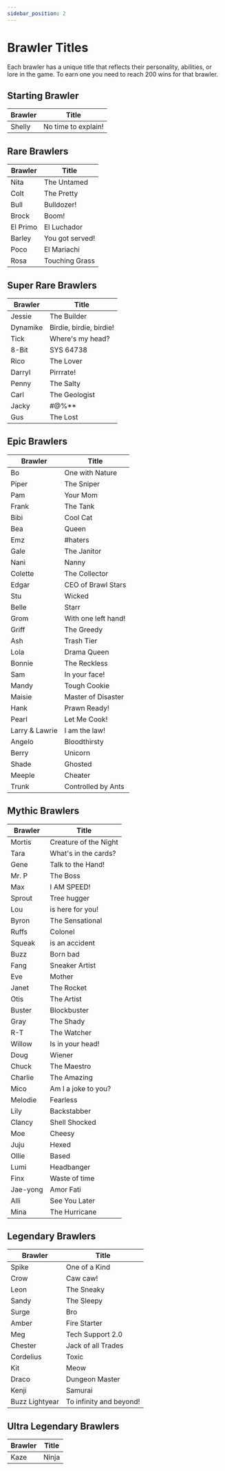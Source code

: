 ```yaml
---
sidebar_position: 2
---
```


# Brawler Titles

Each brawler has a unique title that reflects their personality, abilities, or lore in the game. To earn one you need to reach 200 wins for that brawler.

## Starting Brawler

| Brawler | Title               |
| ------- | ------------------- |
| Shelly  | No time to explain! |

## Rare Brawlers

| Brawler  | Title           |
| -------- | --------------- |
| Nita     | The Untamed     |
| Colt     | The Pretty      |
| Bull     | Bulldozer!      |
| Brock    | Boom!           |
| El Primo | El Luchador     |
| Barley   | You got served! |
| Poco     | El Mariachi     |
| Rosa     | Touching Grass  |

## Super Rare Brawlers

| Brawler  | Title                   |
| -------- | ----------------------- |
| Jessie   | The Builder             |
| Dynamike | Birdie, birdie, birdie! |
| Tick     | Where's my head?        |
| 8-Bit    | SYS 64738               |
| Rico     | The Lover               |
| Darryl   | Pirrrate!               |
| Penny    | The Salty               |
| Carl     | The Geologist           |
| Jacky    | #@%\*\*                 |
| Gus      | The Lost                |

## Epic Brawlers

| Brawler        | Title               |
| -------------- | ------------------- |
| Bo             | One with Nature     |
| Piper          | The Sniper          |
| Pam            | Your Mom            |
| Frank          | The Tank            |
| Bibi           | Cool Cat            |
| Bea            | Queen               |
| Emz            | #haters             |
| Gale           | The Janitor         |
| Nani           | Nanny               |
| Colette        | The Collector       |
| Edgar          | CEO of Brawl Stars  |
| Stu            | Wicked              |
| Belle          | Starr               |
| Grom           | With one left hand! |
| Griff          | The Greedy          |
| Ash            | Trash Tier          |
| Lola           | Drama Queen         |
| Bonnie         | The Reckless        |
| Sam            | In your face!       |
| Mandy          | Tough Cookie        |
| Maisie         | Master of Disaster  |
| Hank           | Prawn Ready!        |
| Pearl          | Let Me Cook!        |
| Larry & Lawrie | I am the law!       |
| Angelo         | Bloodthirsty        |
| Berry          | Unicorn             |
| Shade          | Ghosted             |
| Meeple         | Cheater             |
| Trunk          | Controlled by Ants  |

## Mythic Brawlers

| Brawler  | Title                 |
| -------- | --------------------- |
| Mortis   | Creature of the Night |
| Tara     | What's in the cards?  |
| Gene     | Talk to the Hand!     |
| Mr. P    | The Boss              |
| Max      | I AM SPEED!           |
| Sprout   | Tree hugger           |
| Lou      | is here for you!      |
| Byron    | The Sensational       |
| Ruffs    | Colonel               |
| Squeak   | is an accident        |
| Buzz     | Born bad              |
| Fang     | Sneaker Artist        |
| Eve      | Mother                |
| Janet    | The Rocket            |
| Otis     | The Artist            |
| Buster   | Blockbuster           |
| Gray     | The Shady             |
| R-T      | The Watcher           |
| Willow   | Is in your head!      |
| Doug     | Wiener                |
| Chuck    | The Maestro           |
| Charlie  | The Amazing           |
| Mico     | Am I a joke to you?   |
| Melodie  | Fearless              |
| Lily     | Backstabber           |
| Clancy   | Shell Shocked         |
| Moe      | Cheesy                |
| Juju     | Hexed                 |
| Ollie    | Based                 |
| Lumi     | Headbanger            |
| Finx     | Waste of time         |
| Jae-yong | Amor Fati             |
| Alli     | See You Later         |
| Mina     | The Hurricane         |

## Legendary Brawlers

| Brawler        | Title                   |
| -------------- | ----------------------- |
| Spike          | One of a Kind           |
| Crow           | Caw caw!                |
| Leon           | The Sneaky              |
| Sandy          | The Sleepy              |
| Surge          | Bro                     |
| Amber          | Fire Starter            |
| Meg            | Tech Support 2.0        |
| Chester        | Jack of all Trades      |
| Cordelius      | Toxic                   |
| Kit            | Meow                    |
| Draco          | Dungeon Master          |
| Kenji          | Samurai                 |
| Buzz Lightyear | To infinity and beyond! |

## Ultra Legendary Brawlers

| Brawler | Title |
| ------- | ----- |
| Kaze    | Ninja |
